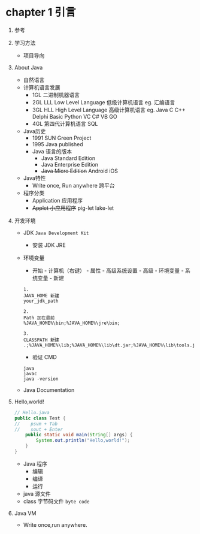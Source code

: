 # chapter 1 引言


1. 参考
2. 学习方法
    * 项目导向
3. About Java
    - 自然语言
    - 计算机语言发展
        - 1GL
                二进制机器语言
        - 2GL LLL Low Level Language
                低级计算机语言
                eg. 汇编语言
        - 3GL HLL High Level Language
                高级计算机语言
                eg. Java C C++ Delphi Basic Python VC C# VB GO
        - 4GL
                第四代计算机语言 
                SQL
    - Java历史
        - 1991 SUN Green Project
        - 1995 Java published
        - Java 语言的版本
            - Java Standard Edition
            - Java Enterprise Edition
            - ~~Java Micro Edition~~
                    Android
                    iOS
    - Java特性
        - Write once, Run anywhere
                跨平台
    - 程序分类
        - Application 应用程序
        - ~~Applet 小应用程序~~
                pig-let
                lake-let
4. 开发环境
    - JDK `Java Development Kit`
      - 安装 JDK JRE
    - 环境变量
      - 开始 - 计算机（右键） - 属性 - 高级系统设置 - 高级 - 环境变量 - 系统变量 - 新建
      
      ```
      1.
      JAVA_HOME 新建
      your_jdk_path
      
      2.
      Path 加在最前
      %JAVA_HOME%\bin;%JAVA_HOME%\jre\bin;
      
      3.
      CLASSPATH 新建
      .;%JAVA_HOME%\lib;%JAVA_HOME%\lib\dt.jar;%JAVA_HOME%\lib\tools.jar
      ```
      
      - 验证 CMD

      ```
      java
      javac
      java -version
      ```
    
    - Java Documentation
5. Hello,world!
    ```java
    // Hello.java
    public class Test {
    //    psvm + Tab
    //    sout + Enter
        public static void main(String[] args) {
            System.out.println("Hello,world!");
        }
    }
    ```
    - Java 程序
        - 编辑
        - 编译
        - 运行
    - java 源文件
    - class 字节码文件 `byte code`

6. Java VM
    - Write once,run anywhere.